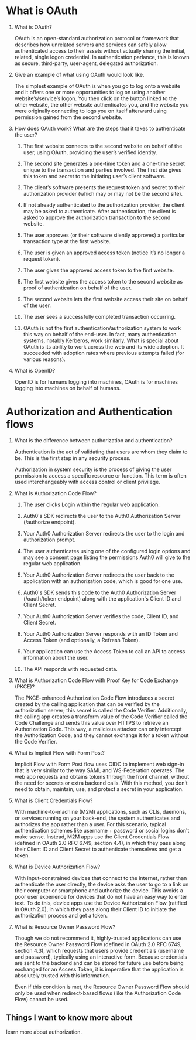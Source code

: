 # What is OAuth

1. What is OAuth?

    OAuth is an open-standard authorization protocol or framework that describes how unrelated servers and services can safely allow authenticated access to their assets without actually sharing the initial, related, single logon credential. In authentication parlance, this is known as secure, third-party, user-agent, delegated authorization.

2. Give an example of what using OAuth would look like.

    The simplest example of OAuth is when you go to log onto a website and it offers one or more opportunities to log on using another website’s/service’s logon. You then click on the button linked to the other website, the other website authenticates you, and the website you were originally connecting to logs you on itself afterward using permission gained from the second website.

3. How does OAuth work? What are the steps that it takes to authenticate the user?

    1. The first website connects to the second website on behalf of the user, using OAuth, providing the user’s verified identity.

    2. The second site generates a one-time token and a one-time secret unique to the transaction and parties involved.
    The first site gives this token and secret to the initiating user’s client software.

    3. The client’s software presents the request token and secret to their authorization provider (which may or may not be the second site).

    4. If not already authenticated to the authorization provider, the client may be asked to authenticate. After authentication, the client is asked to approve the authorization transaction to the second website.

    5. The user approves (or their software silently approves) a particular transaction type at the first website.

    6. The user is given an approved access token (notice it’s no longer a request token).

    7. The user gives the approved access token to the first website.

    8. The first website gives the access token to the second website as proof of authentication on behalf of the user.

    9. The second website lets the first website access their site on behalf of the user.

    10. The user sees a successfully completed transaction occurring.

    11. OAuth is not the first authentication/authorization system to work this way on behalf of the end-user. In fact, many authentication systems, notably Kerberos, work similarly. What is special about OAuth is its ability to work across the web and its wide adoption. It succeeded with adoption rates where previous attempts failed (for various reasons).

4. What is OpenID?

    OpenID is for humans logging into machines, OAuth is for machines logging into machines on behalf of humans.

# Authorization and Authentication flows

1. What is the difference between authorization and authentication?

    Authentication is the act of validating that users are whom they claim to be. This is the first step in any security process.

    Authorization in system security is the process of giving the user permission to access a specific resource or function. This term is often used interchangeably with access control or client privilege.

2. What is Authorization Code Flow?

    1. The user clicks Login within the regular web application.

    2. Auth0's SDK redirects the user to the Auth0 Authorization Server (/authorize endpoint).

    3. Your Auth0 Authorization Server redirects the user to the login and authorization prompt.

    4. The user authenticates using one of the configured login options and may see a consent page listing the permissions Auth0 will give to the regular web application.

    5. Your Auth0 Authorization Server redirects the user back to the application with an authorization code, which is good for one use.

    6. Auth0's SDK sends this code to the Auth0 Authorization Server (/oauth/token endpoint) along with the application's Client ID and Client Secret.

    7. Your Auth0 Authorization Server verifies the code, Client ID, and Client Secret.

    8. Your Auth0 Authorization Server responds with an ID Token and Access Token (and optionally, a Refresh Token).

    9. Your application can use the Access Token to call an API to access information about the user.

    10. The API responds with requested data.

3. What is Authorization Code Flow with Proof Key for Code Exchange (PKCE)?

    The PKCE-enhanced Authorization Code Flow introduces a secret created by the calling application that can be verified by the authorization server; this secret is called the Code Verifier. Additionally, the calling app creates a transform value of the Code Verifier called the Code Challenge and sends this value over HTTPS to retrieve an Authorization Code. This way, a malicious attacker can only intercept the Authorization Code, and they cannot exchange it for a token without the Code Verifier.

4. What is Implicit Flow with Form Post?

    Implicit Flow with Form Post flow uses OIDC to implement web sign-in that is very similar to the way SAML and WS-Federation operates. The web app requests and obtains tokens through the front channel, without the need for secrets or extra backend calls. With this method, you don’t need to obtain, maintain, use, and protect a secret in your application.

5. What is Client Credentials Flow?

    With machine-to-machine (M2M) applications, such as CLIs, daemons, or services running on your back-end, the system authenticates and authorizes the app rather than a user. For this scenario, typical authentication schemes like username + password or social logins don't make sense. Instead, M2M apps use the Client Credentials Flow (defined in OAuth 2.0 RFC 6749, section 4.4), in which they pass along their Client ID and Client Secret to authenticate themselves and get a token.

6. What is Device Authorization Flow?

    With input-constrained devices that connect to the internet, rather than authenticate the user directly, the device asks the user to go to a link on their computer or smartphone and authorize the device. This avoids a poor user experience for devices that do not have an easy way to enter text. To do this, device apps use the Device Authorization Flow (ratified in OAuth 2.0), in which they pass along their Client ID to initiate the authorization process and get a token.

7. What is Resource Owner Password Flow?

    Though we do not recommend it, highly-trusted applications can use the Resource Owner Password Flow (defined in OAuth 2.0 RFC 6749, section 4.3), which requests that users provide credentials (username and password), typically using an interactive form. Because credentials are sent to the backend and can be stored for future use before being exchanged for an Access Token, it is imperative that the application is absolutely trusted with this information.

    Even if this condition is met, the Resource Owner Password Flow should only be used when redirect-based flows (like the Authorization Code Flow) cannot be used.

## Things I want to know more about

learn more about authorization.
